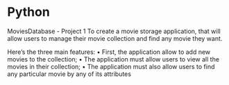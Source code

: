# Python
MoviesDatabase - Project 1 
To create a movie storage application, that will allow users to manage their movie collection
and find any movie they want.

Here’s the three main features:
• First, the application allow to add new movies to the collection;
• The application must allow users to view all the movies in their collection;
• The application must also allow users to find any particular movie by any of its attributes
